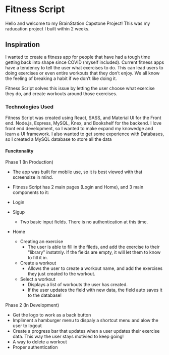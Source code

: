 # Fitness Script

Hello and welcome to my BrainStation Capstone Project! This was my raducation project I built within 2 weeks. 


## Inspiration

I wanted to create a fitness app for people that have had a tough time getting back into shape since COVID (myself included).
Current fitness apps have a tendency to tell the user what exercises to do. This can lead users to doing exercises or even entire workouts that they don’t enjoy. 
We all know the feeling of breaking a habit if we don’t like doing it.

Fitness Script solves this issue by letting the user choose what exercise they do, and create workouts around those exercises.

### Technologies Used

Fitness Script was created using React, SASS, and Material UI for the Front end. Node.js, Express, MySQL, Knex, and Bookshelf for the backend.
I love front end development, so I wanted to make expand my knowedge and learn a UI framework. 
I also wanted to get some experience with Databases, so I created a MySQL database to store all the data

#### Funcitonality

Phase 1 (In Production)
- The app was built for mobile use, so it is best viewed with that screensize in mind.
- Fitness Script has 2 main pages (Login and Home), and 3 main components to it:

- Login
- Sigup
  - Two basic input fields. There is no authentication at this time.
- Home
  - Creating an exercise
    - The user is able to fill in the fileds, and add the exercise to their "library" instatnly. If the fields are empty, it will let them to know to fill it in.
  - Create a workout
    - Allows the user to create a workout name, and add the exercises they just created to the workout.
  - Select a workout
    - Displays a list of workouts the user has created.
    - If the user updates the field with new data, the field auto saves it to the database!

Phase 2 (In Development)
- Get the logo to work as a back button
- Impliment a hamburger menu to dispaly a shortcut menu and alow the user to logout
- Create a progress bar that updates when a user updates their exercise data. This way the user stays motivied to keep going!
- A way to delete a workout
- Proper authentication
